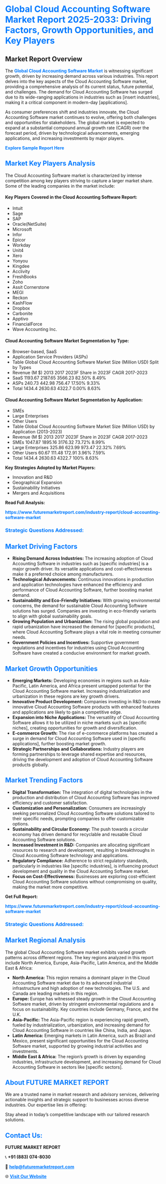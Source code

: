 <h1 style="color: #007BFF;">Global Cloud Accounting Software Market Report 2025-2033: Driving Factors, Growth Opportunities, and Key Players</h1>

<section id="overview">
<h2>Market Report Overview</h2>
<p>The <a href="https://www.futuremarketreport.com/industry-report/cloud-accounting-software-market" style="color: #007BFF; text-decoration: none;"><strong>Global Cloud Accounting Software Market</strong></a> is witnessing significant growth, driven by increasing demand across various industries. This report delves into the key aspects of the Cloud Accounting Software market, providing a comprehensive analysis of its current status, future potential, and challenges. The demand for Cloud Accounting Software has surged due to its wide-ranging applications in industries such as [insert industries], making it a critical component in modern-day [applications].</p>
<p>As consumer preferences shift and industries innovate, the Cloud Accounting Software market continues to evolve, offering both challenges and opportunities for stakeholders. The global market is expected to expand at a substantial compound annual growth rate (CAGR) over the forecast period, driven by technological advancements, emerging applications, and increasing investments by major players.</p>
</section>

<section id="overview">
<p><a href="https://www.futuremarketreport.com/request-sample/reportId=103223" style="color: #007BFF; text-decoration: none;"><strong>Explore Sample Report Here</strong></a></p>
</section>

<section id="key-players">
<h2 style="color: #007BFF;">Market Key Players Analysis</h2>
<p>The Cloud Accounting Software market is characterized by intense competition among key players striving to capture a larger market share. Some of the leading companies in the market include:</p>
<h4>Key Players Covered in the Cloud Accounting Software Report:</h4>
<ul><li>Intuit</li><li>Sage</li><li>SAP</li><li>Oracle(NetSuite)</li><li>Microsoft</li><li>Infor</li><li>Epicor</li><li>Workday</li><li>Unit4</li><li>Xero</li><li>Yonyou</li><li>Kingdee</li><li>Acclivity</li><li>FreshBooks</li><li>Zoho</li><li>Assit Cornerstone</li><li>MEGI</li><li>Reckon</li><li>KashFlow</li><li>Dropbox</li><li>Carbonite</li><li>Apptivo</li><li>FinancialForce</li><li>Wave Accounting Inc.</li></ul>
<h4>Cloud Accounting Software Market Segmentation by Type:</h4>
<ul><li>Browser-based, SaaS</li><li>Application Service Providers (ASPs)</li><li>Table Global Cloud Accounting Software Market Size (Million USD) Split by Types</li><li>Revenue (M $)	2013	2017	2023F	Share in 2023F	CAGR 2017-2023</li><li>SaaS	1193.67	2187.65	3566.23	82.50%	8.49%</li><li>ASPs	240.73	442.98	756.47	17.50%	9.33%</li><li>Total	1434.4	2630.63	4322.7	0.00%	8.63%</li></ul>

<h4>Cloud Accounting Software Market Segmentation by Application:</h4>
<ul><li>SMEs</li><li>Large Enterprises</li><li>Other Users</li><li>Table Global Cloud Accounting Software Market Size (Million USD) by Application (2013-2023)</li><li>Revenue (M $)	2013	2017	2023F	Share in 2023F	CAGR 2017-2023</li><li>SMEs	1047.87	1895.16	3176.32	73.72%	8.99%</li><li>Large Enterprises	325.86	623.99	973.47	22.32%	7.69%</li><li>Other Users	60.67	111.48	172.91	3.96%	7.59%</li><li>Total	1434.4	2630.63	4322.7	100%	8.63%</li></ul>
<p><strong>Key Strategies Adopted by Market Players:</strong></p>
<ul>
<li>Innovation and R&D</li>
<li>Geographical Expansion</li>
<li>Sustainability Initiatives</li>
<li>Mergers and Acquisitions</li>
</ul>
</section>

<section>
<p><strong>Read Full Analysis: </strong></p><a href="https://www.futuremarketreport.com/industry-report/cloud-accounting-software-market" style="color: #007BFF; text-decoration: none;"><strong>https://www.futuremarketreport.com/industry-report/cloud-accounting-software-market</strong></a>
<h3 style="color: #007BFF;">Strategic Questions Addressed:</h3>
</section>

<section id="driving-factors">
<h2 style="color: #007BFF;">Market Driving Factors</h2>
<ul>
<li><strong>Rising Demand Across Industries:</strong> The increasing adoption of Cloud Accounting Software in industries such as [specific industries] is a major growth driver. Its versatile applications and cost-effectiveness make it a preferred choice among manufacturers.</li>
<li><strong>Technological Advancements:</strong> Continuous innovations in production and application technologies have enhanced the efficiency and performance of Cloud Accounting Software, further boosting market demand.</li>
<li><strong>Sustainability and Eco-Friendly Initiatives:</strong> With growing environmental concerns, the demand for sustainable Cloud Accounting Software solutions has surged. Companies are investing in eco-friendly variants to align with global sustainability goals.</li>
<li><strong>Growing Population and Urbanization:</strong> The rising global population and rapid urbanization have increased the demand for [specific products], where Cloud Accounting Software plays a vital role in meeting consumer needs.</li>
<li><strong>Government Policies and Incentives:</strong> Supportive government regulations and incentives for industries using Cloud Accounting Software have created a conducive environment for market growth.</li>
</ul>
</section>

<section id="growth-opportunities">
<h2 style="color: #007BFF;">Market Growth Opportunities</h2>
<ul>
<li><strong>Emerging Markets:</strong> Developing economies in regions such as Asia-Pacific, Latin America, and Africa present untapped potential for the Cloud Accounting Software market. Increasing industrialization and urbanization in these regions are key growth drivers.</li>
<li><strong>Innovative Product Development:</strong> Companies investing in R&D to create innovative Cloud Accounting Software products with enhanced features and applications are likely to gain a competitive edge.</li>
<li><strong>Expansion into Niche Applications:</strong> The versatility of Cloud Accounting Software allows it to be utilized in niche markets such as [specific niches], creating opportunities for growth and diversification.</li>
<li><strong>E-commerce Growth:</strong> The rise of e-commerce platforms has created a surge in demand for Cloud Accounting Software used in [specific applications], further boosting market growth.</li>
<li><strong>Strategic Partnerships and Collaborations:</strong> Industry players are forming partnerships to leverage shared expertise and resources, driving the development and adoption of Cloud Accounting Software products globally.</li>
</ul>
</section>

<section id="trending-factors">
<h2 style="color: #007BFF;">Market Trending Factors</h2>
<ul>
<li><strong>Digital Transformation:</strong> The integration of digital technologies in the production and distribution of Cloud Accounting Software has improved efficiency and customer satisfaction.</li>
<li><strong>Customization and Personalization:</strong> Consumers are increasingly seeking personalized Cloud Accounting Software solutions tailored to their specific needs, prompting companies to offer customizable options.</li>
<li><strong>Sustainability and Circular Economy:</strong> The push towards a circular economy has driven demand for recyclable and reusable Cloud Accounting Software solutions.</li>
<li><strong>Increased Investment in R&D:</strong> Companies are allocating significant resources to research and development, resulting in breakthroughs in Cloud Accounting Software technology and applications.</li>
<li><strong>Regulatory Compliance:</strong> Adherence to strict regulatory standards, particularly in industries like [specific industries], is influencing product development and quality in the Cloud Accounting Software market.</li>
<li><strong>Focus on Cost-Effectiveness:</strong> Businesses are exploring cost-efficient Cloud Accounting Software solutions without compromising on quality, making the market more competitive.</li>
</ul>
</section>

<section>
<p><strong>Get Full Report: </strong></p><a href="https://www.futuremarketreport.com/industry-report/cloud-accounting-software-market" style="color: #007BFF; text-decoration: none;"><strong>https://www.futuremarketreport.com/industry-report/cloud-accounting-software-market</strong></a>
<h3 style="color: #007BFF;">Strategic Questions Addressed:</h3>
</section>


<section id="regional-analysis">
<h2 style="color: #007BFF;">Market Regional Analysis</h2>
<p>The global Cloud Accounting Software market exhibits varied growth patterns across different regions. The key regions analyzed in this report include North America, Europe, Asia-Pacific, Latin America, and the Middle East & Africa:</p>
<ul>
<li><strong>North America:</strong> This region remains a dominant player in the Cloud Accounting Software market due to its advanced industrial infrastructure and high adoption of new technologies. The U.S. and Canada are leading markets in this region.</li>
<li><strong>Europe:</strong> Europe has witnessed steady growth in the Cloud Accounting Software market, driven by stringent environmental regulations and a focus on sustainability. Key countries include Germany, France, and the U.K.</li>
<li><strong>Asia-Pacific:</strong> The Asia-Pacific region is experiencing rapid growth, fueled by industrialization, urbanization, and increasing demand for Cloud Accounting Software in countries like China, India, and Japan.</li>
<li><strong>Latin America:</strong> Emerging markets in Latin America, such as Brazil and Mexico, present significant opportunities for the Cloud Accounting Software market, supported by growing industrial activities and investments.</li>
<li><strong>Middle East & Africa:</strong> The region’s growth is driven by expanding industries, infrastructure development, and increasing demand for Cloud Accounting Software in sectors like [specific sectors].</li>
</ul>
</section>

<footer>
<h2 style="color: #007BFF;">About FUTURE MARKET REPORT</h2>
<p>We are a trusted name in market research and advisory services, delivering actionable insights and strategic support to businesses across diverse industries. Our expertise lies in offering:</p>

<p>Stay ahead in today’s competitive landscape with our tailored research solutions.</p>

<h2 style="color: #007BFF;">Contact Us:</h2>
<p><strong>FUTURE MARKET REPORT</strong></p>
<p>📞 <strong>+91 (883) 074-8030</strong></p>
<p>📧 <strong><a href="mailto:help@futuremarketreport.com" style="color: #007BFF;">help@futuremarketreport.com</a></strong></p>
<p>🌐 <strong><a href="https://www.futuremarketreport.com/" style="color: #007BFF;">Visit Our Website</a></strong></p>
</footer>